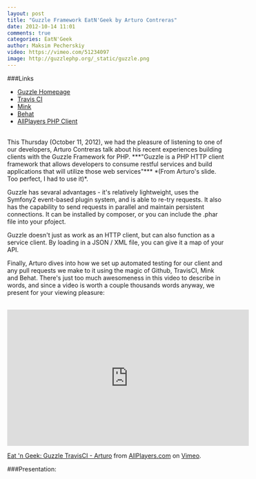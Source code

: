 ```yaml
---
layout: post
title: "Guzzle Framework EatN'Geek by Arturo Contreras"
date: 2012-10-14 11:01
comments: true
categories: EatN'Geek
author: Maksim Pecherskiy
video: https://vimeo.com/51234097
image: http://guzzlephp.org/_static/guzzle.png
---
```


###Links
* [Guzzle Homepage](http://guzzlephp.org)  
* [Travis CI](https://travis-ci.org)   
* [Mink](http://mink.behat.org)  
* [Behat](http://behat.org)  
* [AllPlayers PHP Client](https://github.com/AllPlayers/allplayers.php)  
<br/>
This Thursday (October 11, 2012), we had the pleasure of listening to one of our developers, Arturo Contreras talk about his recent experiences building clients with the Guzzle Framework for PHP.  ***"Guzzle is a PHP HTTP client framework that allows developers to consume restful services and build applications that will utilize those web services"*** *(From Arturo's slide. Too perfect, I had to use it)*.

Guzzle has sevaral advantages - it's relatively lightweight, uses the Symfony2 event-based plugin system, and is able to re-try requests.  It also has the capability to send requests in parallel and maintain persistent connections.  It can be installed by composer, or you can include the .phar file into your pfoject. 

Guzzle doesn't just as work as an HTTP client, but can also function as a service client.  By loading in a JSON / XML file, you can give it a map of your API.  

Finally, Arturo dives into how we set up automated testing for our client and any pull requests we make to it using the magic of Github, TravisCI, Mink and Behat.  There's just too much awesomeness in this video to describe in words, and since a video is worth a couple thousands words anyway, we present for your viewing pleasure:  
<br/>

<iframe src="http://player.vimeo.com/video/51234097?title=1&amp;byline=1&amp;portrait=1" width="560" height="315" frameborder="0" webkitAllowFullScreen mozallowfullscreen allowFullScreen></iframe> <p><a href="http://vimeo.com/51234097">Eat 'n Geek: Guzzle TravisCI - Arturo</a> from <a href="http://vimeo.com/allplayers">AllPlayers.com</a> on <a href="http://vimeo.com">Vimeo</a>.</p>

###Presentation:
<script async class="speakerdeck-embed" data-id="507b6d236a8416000202187e" data-ratio="1.3333333333333333" src="//speakerdeck.com/assets/embed.js"></script>





